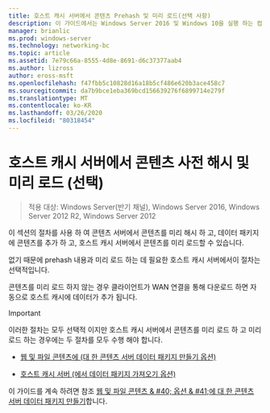 ```yaml
---
title: 호스트 캐시 서버에서 콘텐츠 Prehash 및 미리 로드(선택 사항)
description: 이 가이드에서는 Windows Server 2016 및 Windows 10을 실행 하는 컴퓨터에서 호스트 캐시 모드로 BranchCache를 배포 하는 방법 지침을 제공
manager: brianlic
ms.prod: windows-server
ms.technology: networking-bc
ms.topic: article
ms.assetid: 7e79c66a-8555-4d8e-8691-d6c37377aab4
ms.author: lizross
author: eross-msft
ms.openlocfilehash: f47fbb5c10828d16a18b5cf486e620b3ace458c7
ms.sourcegitcommit: da7b9bce1eba369bcd156639276f6899714e279f
ms.translationtype: MT
ms.contentlocale: ko-KR
ms.lasthandoff: 03/26/2020
ms.locfileid: "80318454"
---
```

# <a name="prehash-and-preload-content-on-the-hosted-cache-server-optional"></a>호스트 캐시 서버에서 콘텐츠 사전 해시 및 미리 로드 \(선택\)

>적용 대상: Windows Server(반기 채널), Windows Server 2016, Windows Server 2012 R2, Windows Server 2012

이 섹션의 절차를 사용 하 여 콘텐츠 서버에서 콘텐츠를 미리 해시 하 고, 데이터 패키지에 콘텐츠를 추가 하 고, 호스트 캐시 서버에서 콘텐츠를 미리 로드할 수 있습니다. 

없기 때문에 prehash 내용과 미리 로드 하는 데 필요한 호스트 캐시 서버에서이 절차는 선택적입니다. 

콘텐츠를 미리 로드 하지 않는 경우 클라이언트가 WAN 연결을 통해 다운로드 하면 자동으로 호스트 캐시에 데이터가 추가 됩니다.

>[!IMPORTANT]
>이러한 절차는 모두 선택적 이지만 호스트 캐시 서버에서 콘텐츠를 미리 로드 하 고 미리 로드 하는 경우에는 두 절차를 모두 수행 해야 합니다.

- [웹 및 파일 콘텐츠에 &#40;대 한 콘텐츠 서버 데이터 패키지 만들기 옵션&#41;](8-Bc-Data-Packages.md)
  
- [호스트 캐시 서버 &#40;에서 데이터 패키지 가져오기 옵션&#41;](9-Bc-Import-Data.md)

이 가이드를 계속 하려면 참조 [웹 및 파일 콘텐츠 & #40; 옵션 & #41;에 대 한 콘텐츠 서버 데이터 패키지 만들기](8-Bc-Data-Packages.md)합니다.